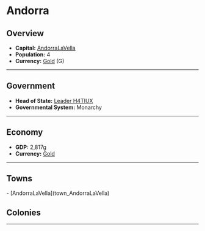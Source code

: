 # <!--NAME-->Andorra<!--NAME-->

## Overview

- **Capital:** <!--CAPITAL_LINK-->[AndorraLaVella](town_AndorraLaVella)<!--CAPITAL_LINK-->
- **Population:** <!--POPULATION-->4<!--POPULATION-->
- **Currency:** <!--CURRENCY_LINK-->[Gold](currency_Gold)<!--CURRENCY_LINK--> (<!--CURRENCY_ABV-->G<!--CURRENCY_ABV-->)

---

## Government

- **Head of State:** <!--LEADER_TITLE_LINK-->[Leader H4TIUX](user_H4TIUX)<!--LEADER_TITLE_LINK-->
- **Governmental System:** <!--GOVERNMENT-->Monarchy<!--GOVERNMENT-->

---

## Economy

- **GDP:** <!--GDP-->2,817g<!--GDP-->
- **Currency:** <!--CURRENCY_LINK-->[Gold](currency_Gold)<!--CURRENCY_LINK-->

---

## Towns

<!--TOWNS-->- [AndorraLaVella](town_AndorraLaVella)<!--TOWNS-->

## Colonies

<!--COLONIES--><!--COLONIES-->

---